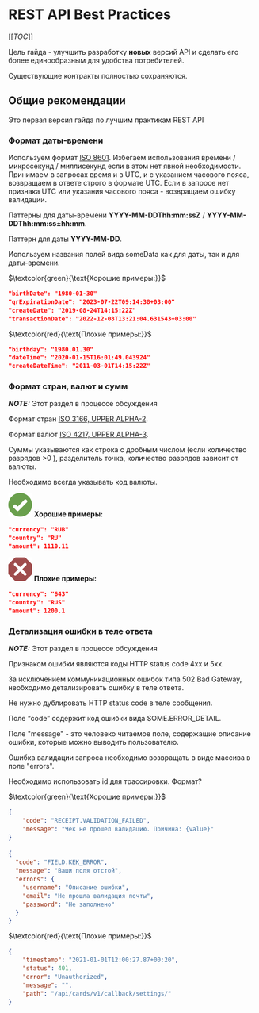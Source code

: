 # REST API Best Practices

[[_TOC_]]

Цель гайда - улучшить разработку **новых** версий API и сделать его более единообразным для удобства потребителей.

Существующие контракты полностью сохраняются.

## Общие рекомендации

Это первая версия гайда по лучшим практикам REST API

### Формат даты-времени

Используем формат [ISO 8601](https://en.wikipedia.org/wiki/ISO_8601).
Избегаем использования времени / микросекунд / миллисекунд если в этом нет явной необходимости.
Принимаем в запросах время и в UTC, и с указанием чаcового пояса, возвращаем в ответе строго в формате UTC. Если в запросе нет признака UTC или указания часового пояса - возвращаем ошибку валидации.

Паттерны для даты-времени **YYYY-MM-DDThh:mm:ssZ** / **YYYY-MM-DDThh:mm:ss±hh:mm**.

Паттерн для даты **YYYY-MM-DD**.

Используем названия полей вида someData как для даты, так и для даты-времени.

$`\textcolor{green}{\text{Хорошие примеры:}}`$  

```json
"birthDate": "1980-01-30"
"qrExpirationDate": "2023-07-22T09:14:38+03:00"
"createDate": "2019-08-24T14:15:22Z"
"transactionDate": "2022-12-08T13:21:04.631543+03:00" 
```

$`\textcolor{red}{\text{Плохие примеры:}}`$  

```json
"birthday": "1980.01.30"
"dateTime": "2020-01-15T16:01:49.043924"
"createDateTime": "2011-03-01T14:15:22Z"
```

### Формат стран, валют и сумм

**_NOTE:_** Этот раздел в процессе обсуждения

Формат стран [ISO 3166, UPPER ALPHA-2](https://en.wikipedia.org/wiki/ISO_3166-1).

Формат валют [ISO 4217, UPPER ALPHA-3](https://en.wikipedia.org/wiki/ISO_4217).

Суммы указываются как строка с дробным числом (если количество разрядов >0 ), разделитель точка, количество разрядов зависит от валюты.

Необходимо всегда указывать код валюты.

![Yes](/data_images/yes.png) **Хорошие примеры:**

```json
"currency": "RUB"
"country": "RU"
"amount": 1110.11
```

![Yes](/data_images/no.png) **Плохие примеры:**

```json
"currency": "643"
"country": "RUS"
"amount": 1200.1
```

### Детализация ошибки в теле ответа

**_NOTE:_** Этот раздел в процессе обсуждения

Признаком ошибки являются коды HTTP status code 4xx и 5xx.

За исключением коммуникационных ошибок типа 502 Bad Gateway, необходимо детализировать ошибку в теле ответа.

Не нужно дублировать HTTP status code в теле сообщения.

Поле “code” содержит код ошибки вида SOME.ERROR_DETAIL.

Поле "message" - это человеко читаемое поле, содержащие описание ошибки, которые можно выводить пользователю.

Ошибка валидации запроса необходимо возвращать в виде массива в поле "errors".

Необходимо использовать id для трассировки. Формат?

$`\textcolor{green}{\text{Хорошие примеры:}}`$  

```json
{
    "code": "RECEIPT.VALIDATION_FAILED",
    "message": "Чек не прошел валидацию. Причина: {value}"
}

{
  "code": "FIELD.KEK_ERROR",
  "message": "Ваши поля отстой",
  "errors": {
    "username": "Описание ошибки",
    "email": "Не прошла валидация почты",
    "password": "Не заполнено"
  }
}
```

$`\textcolor{red}{\text{Плохие примеры:}}`$  

```json
{
    "timestamp": "2021-01-01T12:00:27.87+00:20",
    "status": 401,
    "error": "Unauthorized",
    "message": "",
    "path": "/api/cards/v1/callback/settings/"
}
```
